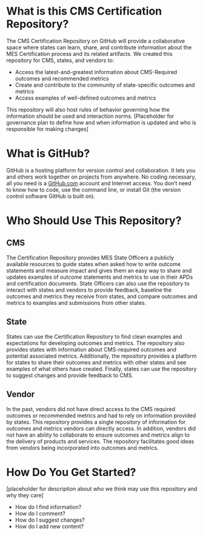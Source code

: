# What is this CMS Certification Repository?
The CMS Certification Repository on GitHub will provide a collaborative space where states can learn, share, and contribute information about the MES Certification process and its related artifacts. We created this repository for CMS, states, and vendors to:
* Access the latest-and-greatest information about CMS-Required outcomes and recommended metrics
* Create and contribute to the community of state-specific outcomes and metrics
* Access examples of well-defined outcomes and metrics

This repository will also host rules of behavior governing how the information should be used and interaction norms.
[Placeholder for governance plan to define how and when information is updated and who is responsible for making changes]

# What is GitHub?
GitHub is a hosting platform for version control and collaboration. It lets you and others work together on projects from anywhere. No coding necessary, all you need is a [GitHub.com](https://github.com/) account and Internet access. You don’t need to know how to code, use the command line, or install Git (the version control software GitHub is built on).

# Who Should Use This Repository?
## CMS
The Certification Repository provides MES State Officers a publicly available resources to guide states when asked how to write outcome statements and measure impact and gives them an easy way to share and updates examples of outcome statements and metrics to use in their APDs and certification documents. State Officers can also use the repository to interact with states and vendors to provide feedback, baseline the outcomes and metrics they receive from states, and compare outcomes and metrics to examples and submissions from other states.

## State
States can use the Certification Repository to find clean examples and expectations for developing outcomes and metrics. The repository also provides states with information about CMS-required outcomes and potential associated metrics. Additionally, the repository provides a platform for states to share their outcomes and metrics with other states and see examples of what others have created. Finally, states can use the repository to suggest changes and provide feedback to CMS.

## Vendor
In the past, vendors did not have direct access to the CMS required outcomes or recommended metrics and had to rely on information provided by states. This repository provides a single repository of information for outcomes and metrics vendors can directly access. In addition, vendors did not have an ability to collaborate to ensure outcomes and metrics align to the delivery of products and services. The repository facilitates good ideas from vendors being incorporated into outcomes and metrics.

# How Do You Get Started?
[placeholder for description about who we think may use this repository and why they care]
* How do I find information?
* How do I comment?
* How do I suggest changes?
* How do I add new content?
